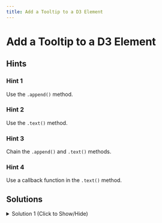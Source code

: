 ```yaml
---
title: Add a Tooltip to a D3 Element
---
```

# Add a Tooltip to a D3 Element

## Hints

### Hint 1

Use the ` .append() ` method.

### Hint 2

Use the ` .text() ` method.

### Hint 3

Chain the ` .append() ` and ` .text() ` methods.

### Hint 4

Use a callback function in the ` .text() ` method.

## Solutions

<details><summary>Solution 1 (Click to Show/Hide)</summary>

Chain the following lines of code with your ` svg.selectAll("rect") ` method.

```javascript
  .append("title")
  .text(d=>d);
```
</details>
